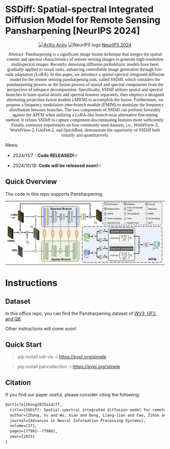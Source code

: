 # SSDiff: Spatial-spectral Integrated Diffusion Model for Remote Sensing Pansharpening [NeurIPS 2024]

<div style="text-align: center;">
  <a href="https://www.arxiv.org/">
    <img src="https://img.shields.io/badge/arXiv-red.svg?style=flat" alt="ArXiv">
  </a>
    <a href="https://arxiv.org/abs/2404.11537">Arxiv</a>
    <img class="nips-logo" src="https://neurips.cc/static/core/img/NeurIPS-logo.svg" alt="NeurIPS logo" height="25" width="58">
    <a href="https://openreview.net/pdf?id=QMVydwvrx7">NeurIPS 2024
</div>
<p style="text-align: center; font-family: 'Times New Roman';">
  </a>
    Abstract:
    Pansharpening is a significant image fusion technique that merges the spatial content and spectral characteristics of remote sensing images to generate high-resolution multispectral images. Recently, denoising diffusion probabilistic models have been gradually applied to visual tasks, enhancing controllable image generation through low-rank adaptation (LoRA). 
    In this paper, we introduce a spatial-spectral integrated diffusion model for the remote sensing pansharpening task, called SSDiff, which considers the pansharpening process as the fusion process of spatial and spectral components from the perspective of subspace decomposition. 
    Specifically, SSDiff utilizes spatial and spectral branches to learn spatial details and spectral features separately, then employs a designed alternating projection fusion module (APFM) to accomplish the fusion. Furthermore, we propose a frequency modulation inter-branch module (FMIM) to modulate the frequency distribution between branches. 
    The two components of SSDiff can perform favorably against the APFM when utilizing a LoRA-like branch-wise alternative fine-tuning method. It refines SSDiff to capture component-discriminating features more sufficiently. 
    Finally, extensive experiments on four commonly used datasets, i.e., WorldView-3, WorldView-2, GaoFen-2, and QuickBird, demonstrate the superiority of SSDiff both visually and quantitatively.
</a>
</p>

News:
- 2024/11/7：**Code RELEASED!**:fire: 

- 2024/10/18: **Code will be released soon!**:fire: 

## Quick Overview

The code in this repo supports Pansharpening.

<table><tr>
<td><img src="https://github.com/Z-ypnos/blog_img_bed/blob/main/ssdiff/ssdiff_model.png" border=0></td>
</tr></table>

# Instructions

## Dataset

In this office repo, you can find the Pansharpening dataset of [WV3, GF2, and QB](https://github.com/liangjiandeng/PanCollection).

Other instructions will come soon!

## Quick Start

> pip install udl-vis -i https://pypi.org/simple

> pip install pancollection -i https://pypi.org/simple

## Citation

If you find our paper useful, please consider citing the following:

```tex
@article{zhong2025ssdiff,
  title={SSDiff: Spatial-spectral integrated diffusion model for remote sensing pansharpening},
  author={Zhong, Yu and Wu, Xiao and Deng, Liang-Jian and Cao, Zihan and Dou, Hong-Xia},
  journal={Advances in Neural Information Processing Systems},
  volume={37},
  pages={77962--77986},
  year={2025}
}
```
